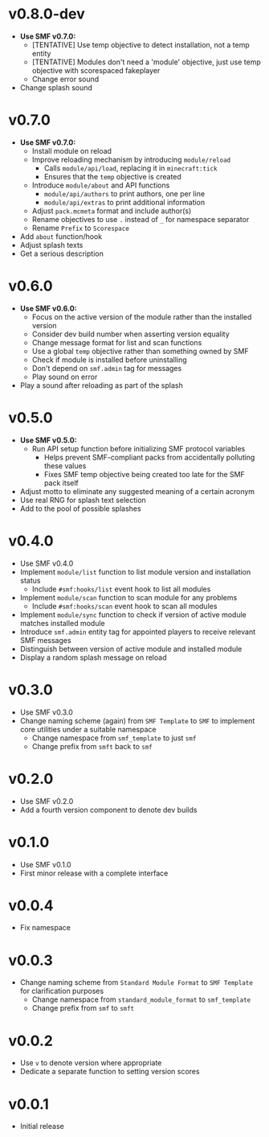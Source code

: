 # v0.8.0-dev
- **Use SMF v0.7.0:**
  - [TENTATIVE] Use temp objective to detect installation, not a temp entity
  - [TENTATIVE] Modules don't need a 'module' objective, just use temp objective with scorespaced fakeplayer
  - Change error sound
- Change splash sound

# v0.7.0
- **Use SMF v0.7.0:**
  - Install module on reload
  - Improve reloading mechanism by introducing `module/reload`
    - Calls `module/api/load`, replacing it in `minecraft:tick`
    - Ensures that the `temp` objective is created
  - Introduce `module/about` and API functions
    - `module/api/authors` to print authors, one per line
    - `module/api/extras` to print additional information
  - Adjust `pack.mcmeta` format and include author(s)
  - Rename objectives to use `.` instead of `_` for namespace separator
  - Rename `Prefix` to `Scorespace`
- Add `about` function/hook
- Adjust splash texts
- Get a serious description

# v0.6.0
- **Use SMF v0.6.0:**
    - Focus on the active version of the module rather than the installed version
    - Consider dev build number when asserting version equality
    - Change message format for list and scan functions
    - Use a global `temp` objective rather than something owned by SMF
    - Check if module is installed before uninstalling
    - Don't depend on `smf.admin` tag for messages
    - Play sound on error
- Play a sound after reloading as part of the splash

# v0.5.0
- **Use SMF v0.5.0:**
    - Run API setup function before initializing SMF protocol variables
        - Helps prevent SMF-compliant packs from accidentally polluting these values
        - Fixes SMF temp objective being created too late for the SMF pack itself
- Adjust motto to eliminate any suggested meaning of a certain acronym
- Use real RNG for splash text selection
- Add to the pool of possible splashes

# v0.4.0
- Use SMF v0.4.0
- Implement `module/list` function to list module version and installation status
    - Include `#smf:hooks/list` event hook to list all modules
- Implement `module/scan` function to scan module for any problems
    - Include `#smf:hooks/scan` event hook to scan all modules
- Implement `module/sync` function to check if version of active module matches installed module
- Introduce `smf.admin` entity tag for appointed players to receive relevant SMF messages
- Distinguish between version of active module and installed module
- Display a random splash message on reload

# v0.3.0
- Use SMF v0.3.0
- Change naming scheme (again) from `SMF Template` to `SMF` to implement core utilities under a suitable namespace
    - Change namespace from `smf_template` to just `smf`
    - Change prefix from `smft` back to `smf`

# v0.2.0
- Use SMF v0.2.0
- Add a fourth version component to denote dev builds

# v0.1.0
- Use SMF v0.1.0
- First minor release with a complete interface

# v0.0.4
- Fix namespace

# v0.0.3
- Change naming scheme from `Standard Module Format` to `SMF Template` for clarification purposes
    - Change namespace from `standard_module_format` to `smf_template`
    - Change prefix from `smf` to `smft`

# v0.0.2
- Use `v` to denote version where appropriate
- Dedicate a separate function to setting version scores

# v0.0.1
- Initial release
